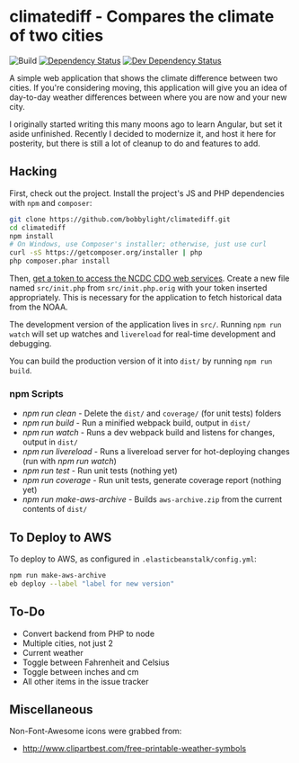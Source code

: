 # climatediff - Compares the climate of two cities
![Build](https://github.com/bobbylight/climatediff/actions/workflows/gradle.yml/badge.svg)
[![Dependency Status](https://img.shields.io/david/bobbylight/climatediff.svg)](https://david-dm.org/bobbylight/climatediff)
[![Dev Dependency Status](https://img.shields.io/david/dev/bobbylight/climatediff.svg)](https://david-dm.org/bobbylight/climatediff?type=dev)

A simple web application that shows the climate difference between two cities.
If you're considering moving, this application will give you an idea
of day-to-day weather differences between where you are now and your new city.

I originally started writing this many moons ago to learn Angular, but set it aside unfinished.
Recently I decided to modernize it, and host it here for posterity, but there is still a lot of
cleanup to do and features to add.

## Hacking
First, check out the project.  Install the project's JS and PHP dependencies with
`npm` and `composer`:

```bash
git clone https://github.com/bobbylight/climatediff.git
cd climatediff
npm install
# On Windows, use Composer's installer; otherwise, just use curl
curl -sS https://getcomposer.org/installer | php
php composer.phar install
```

Then, [get a token to access the NCDC CDO web services](http://www.ncdc.noaa.gov/cdo-web/token). Create a new file named `src/init.php` from
`src/init.php.orig` with your token inserted appropriately.  This is necessary for the application to fetch historical data from the NOAA.

The development version of the application lives in `src/`.  Running `npm run watch` will set up watches and
`livereload` for real-time development and debugging.

You can build the production version of it into `dist/` by running `npm run build`.

### npm Scripts
* _npm run clean_ - Delete the `dist/` and `coverage/` (for unit tests) folders
* _npm run build_ - Run a minified webpack build, output in `dist/`
* _npm run watch_ - Runs a dev webpack build and listens for changes, output in `dist/`
* _npm run livereload_ - Runs a livereload server for hot-deploying changes (run with _npm run watch_)
* _npm run test_ - Run unit tests (nothing yet)
* _npm run coverage_ - Run unit tests, generate coverage report (nothing yet)
* _npm run make-aws-archive_ - Builds `aws-archive.zip` from the current contents of `dist/`

## To Deploy to AWS
To deploy to AWS, as configured in `.elasticbeanstalk/config.yml`:
```sh
npm run make-aws-archive
eb deploy --label "label for new version"
```

## To-Do
* Convert backend from PHP to node
* Multiple cities, not just 2
* Current weather
* Toggle between Fahrenheit and Celsius
* Toggle between inches and cm
* All other items in the issue tracker

## Miscellaneous
Non-Font-Awesome icons were grabbed from:

* http://www.clipartbest.com/free-printable-weather-symbols
